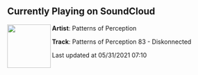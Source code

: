## Currently Playing on SoundCloud

[<img align="left" width="100" src="https://i1.sndcdn.com/artworks-s4ytqqj4gMNJ7HnX-FLfeUQ-t500x500.jpg">](https://soundcloud.com/patternsofperception/patterns-of-perception-83-diskonnected)

**Artist**: Patterns of Perception 

**Track**: Patterns of Perception 83 - Diskonnected

Last updated at 05/31/2021 07:10
